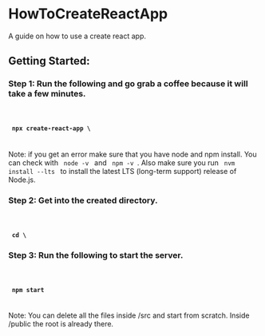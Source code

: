 # HowToCreateReactApp
A guide on how to use a create react app.

## Getting Started:


<h3> Step 1: Run the following and go grab a coffee because it will take a few minutes. </h3> <br> 
<h4><code> npx create-react-app \<my-app-name\> </code> </h4>

<br>

<footer> Note: if you get an error make sure that you have node and npm install. You can check with <code> node -v </code> and <code> npm -v </code>. Also make sure you run <code> nvm install --lts </code> to install the latest LTS (long-term support) release of Node.js. </footer>

<h3>Step 2: Get into the created directory.</h3> <br>
<h4><code> cd \<my-app-name\> </code></h4>

<h3>Step 3: Run the following to start the server.</h3> <br>
<h4><code> npm start </code></h4>

<br>


<footer> Note: You can delete all the files inside <span>/src</span> and start from scratch. Inside <span>/public</span> the root is already there.</footer>


